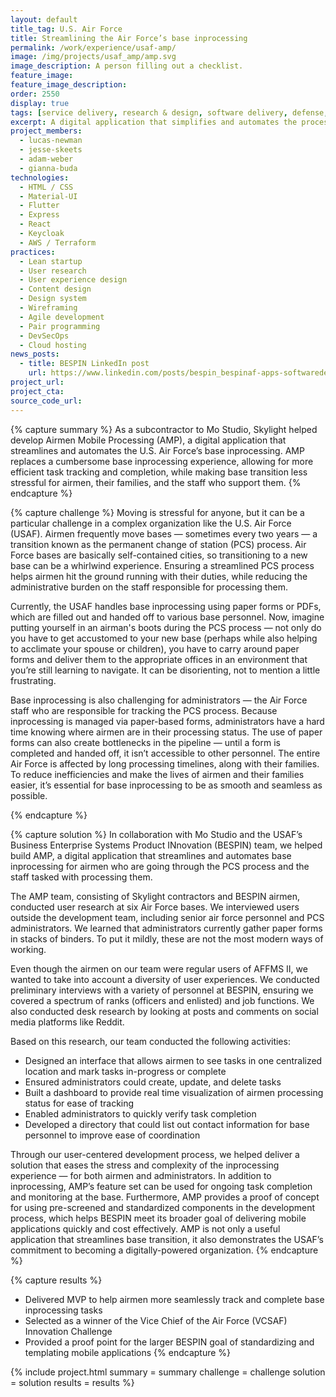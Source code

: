 ```yaml
---
layout: default
title_tag: U.S. Air Force
title: Streamlining the Air Force’s base inprocessing
permalink: /work/experience/usaf-amp/
image: /img/projects/usaf_amp/amp.svg
image_description: A person filling out a checklist.
feature_image: 
feature_image_description:
order: 2550
display: true
tags: [service delivery, research & design, software delivery, defense, air force, lucas newman, jesse skeets, adam weber, gianna buda]
excerpt: A digital application that simplifies and automates the process for transitioning to a new base, for both airmen and all who support them.
project_members:
  - lucas-newman
  - jesse-skeets
  - adam-weber
  - gianna-buda
technologies:
  - HTML / CSS
  - Material-UI
  - Flutter
  - Express
  - React
  - Keycloak
  - AWS / Terraform
practices:
  - Lean startup
  - User research
  - User experience design
  - Content design
  - Design system
  - Wireframing
  - Agile development
  - Pair programming
  - DevSecOps
  - Cloud hosting
news_posts:
  - title: BESPIN LinkedIn post
    url: https://www.linkedin.com/posts/bespin_bespinaf-apps-softwaredevelopment-activity-6849312109856075776-Qog2/
project_url:
project_cta:
source_code_url:
---
```


{% capture summary %}
As a subcontractor to Mo Studio, Skylight helped develop Airmen Mobile Processing (AMP), a digital application that streamlines and automates the U.S. Air Force’s base inprocessing. AMP replaces a cumbersome base inprocessing experience, allowing for more efficient task tracking and completion, while making base transition less stressful for airmen, their families, and the staff who support them.
{% endcapture %}

{% capture challenge %}
Moving is stressful for anyone, but it can be a particular challenge in a complex organization like the U.S. Air Force (USAF). Airmen frequently move bases — sometimes every two years — a transition known as the permanent change of station (PCS) process. Air Force bases are basically self-contained cities, so transitioning to a new base can be a whirlwind experience. Ensuring a streamlined PCS process helps airmen hit the ground running with their duties, while reducing the administrative burden on the staff responsible for processing them.

Currently, the USAF handles base inprocessing using paper forms or PDFs, which are filled out and handed off to various base personnel. Now, imagine putting yourself in an airman's boots during the PCS process — not only do you have to get accustomed to your new base (perhaps while also helping to acclimate your spouse or children), you have to carry around paper forms and deliver them to the appropriate offices in an environment that you’re still learning to navigate. It can be disorienting, not to mention a little frustrating. 

Base inprocessing is also challenging for administrators — the Air Force staff who are responsible for tracking the PCS process. Because inprocessing is managed via paper-based forms, administrators have a hard time knowing where airmen are in their processing status. The use of paper forms can also create bottlenecks in the pipeline — until a form is completed and handed off, it isn’t accessible to other personnel. The entire Air Force is affected by long processing timelines, along with their families. To reduce inefficiencies and make the lives of airmen and their families easier, it’s essential for base inprocessing to be as smooth and seamless as possible.

{% endcapture %}

{% capture solution %}
In collaboration with Mo Studio and the USAF’s Business Enterprise Systems Product INnovation (BESPIN) team, we helped build AMP, a digital application that streamlines and automates base inprocessing for airmen who are going through the PCS process and the staff tasked with processing them.

The AMP team, consisting of Skylight contractors and BESPIN airmen, conducted user research at six Air Force bases. We interviewed users outside the development team, including senior air force personnel and PCS administrators. We learned that administrators currently gather paper forms in stacks of binders. To put it mildly, these are not the most modern ways of working. 

Even though the airmen on our team were regular users of AFFMS II, we wanted to take into account a diversity of user experiences. We conducted preliminary interviews with a variety of personnel at BESPIN, ensuring we covered a spectrum of ranks (officers and enlisted) and job functions. We also conducted desk research by looking at posts and comments on social media platforms like Reddit.

Based on this research, our team conducted the following activities:
- Designed an interface that allows airmen to see tasks in one centralized location and mark tasks in-progress or complete
- Ensured administrators could create, update, and delete tasks 
- Built a dashboard to provide real time visualization of airmen processing status for ease of tracking
- Enabled administrators to quickly verify task completion
- Developed a directory that could list out contact information for base personnel to improve ease of coordination

Through our user-centered development process, we helped deliver a solution that eases the stress and complexity of the inprocessing experience — for both airmen and administrators. In addition to inprocessing, AMP’s feature set can be used for ongoing task completion and monitoring at the base. Furthermore, AMP provides a proof of concept for using pre-screened and standardized components in the development process, which helps BESPIN meet its broader goal of delivering mobile applications quickly and cost effectively. AMP is not only a useful application that streamlines base transition, it also demonstrates the USAF’s commitment to becoming a digitally-powered organization.
{% endcapture %}

{% capture results %}
- Delivered MVP to help airmen more seamlessly track and complete base inprocessing tasks
- Selected as a winner of the Vice Chief of the Air Force (VCSAF) Innovation Challenge
- Provided a proof point for the larger BESPIN goal of standardizing and templating mobile applications
{% endcapture %}

{% include project.html
  summary = summary
  challenge = challenge
  solution = solution
  results = results
%}
